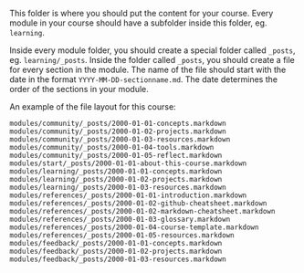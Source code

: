This folder is where you should put the content for your course. Every module in your course should have a subfolder inside this folder, eg. `learning`.

Inside every module folder, you should create a special folder called `_posts`, eg. `learning/_posts`. Inside the folder called `_posts`, you should create a file for every section in the module. The name of the file should start with the date in the format `YYYY-MM-DD-sectionname.md`. The date determines the order of the sections in your module.

An example of the file layout for this course:

```
modules/community/_posts/2000-01-01-concepts.markdown
modules/community/_posts/2000-01-02-projects.markdown
modules/community/_posts/2000-01-03-resources.markdown
modules/community/_posts/2000-01-04-tools.markdown
modules/community/_posts/2000-01-05-reflect.markdown
modules/start/_posts/2000-01-01-about-this-course.markdown
modules/learning/_posts/2000-01-01-concepts.markdown
modules/learning/_posts/2000-01-02-projects.markdown
modules/learning/_posts/2000-01-03-resources.markdown
modules/references/_posts/2000-01-01-introduction.markdown
modules/references/_posts/2000-01-02-github-cheatsheet.markdown
modules/references/_posts/2000-01-02-markdown-cheatsheet.markdown
modules/references/_posts/2000-01-03-glossary.markdown
modules/references/_posts/2000-01-04-course-template.markdown
modules/references/_posts/2000-01-05-resources.markdown
modules/feedback/_posts/2000-01-01-concepts.markdown
modules/feedback/_posts/2000-01-02-projects.markdown
modules/feedback/_posts/2000-01-03-resources.markdown

```

